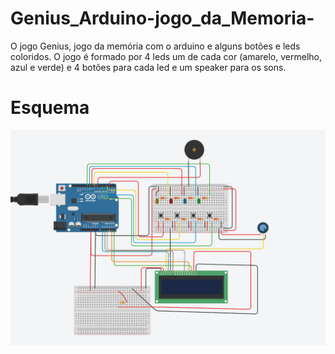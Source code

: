 # Genius_Arduino-jogo_da_Memoria-
O jogo Genius, jogo da memória com o arduino e alguns botões e leds coloridos.  O jogo é formado por 4 leds um de cada cor (amarelo, vermelho, azul e verde) e 4 botões para cada led e um speaker para os sons.



# Esquema
<img src="https://raw.githubusercontent.com/rrgoncalve/Genius_Arduino-jogo_da_Memoria-/master/Esquema.png">
